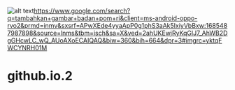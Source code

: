![alt text](?raw=true)https://www.google.com/search?q=tambahkan+gambar+badan+pom+ri&client=ms-android-oppo-rvo2&prmd=inmv&sxsrf=APwXEde4yyaApP0g1phS3aAk5IxiyVbBxw:1685487987898&source=lnms&tbm=isch&sa=X&ved=2ahUKEwjRyKqGlJ7_AhWB2DgGHcwLC_wQ_AUoAXoECAIQAQ&biw=360&bih=664&dpr=3#imgrc=yktqFWCYNRH01M

# github.io.2
